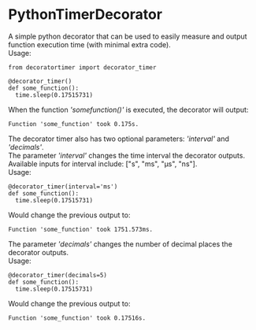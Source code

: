 ﻿# PythonTimerDecorator
A simple python decorator that can be used to easily measure and output function execution time (with minimal extra code).  
Usage:
```
from decoratortimer import decorator_timer

@decorator_timer()
def some_function():  
  time.sleep(0.17515731)
```

When the function *'somefunction()'* is executed, the decorator will output:
```
Function 'some_function' took 0.175s.
```

The decorator timer also has two optional parameters: *'interval'* and *'decimals'*.  
The parameter *'interval'* changes the time interval the decorator outputs.  
Available inputs for interval include: ["s", "ms", "µs", "ns"].  
Usage:
```
@decorator_timer(interval='ms')
def some_function():  
  time.sleep(0.17515731)
```
Would change the previous output to:
```
Function 'some_function' took 1751.573ms.
```
The parameter *'decimals'* changes the number of decimal places the decorator outputs.  
Usage:
```
@decorator_timer(decimals=5)
def some_function():  
  time.sleep(0.17515731)
```
Would change the previous output to:
```
Function 'some_function' took 0.17516s.
```
